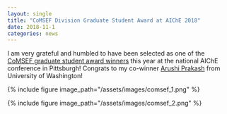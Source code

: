 ```yaml
---
layout: single
title: "CoMSEF Division Graduate Student Award at AIChE 2018"
date: 2018-11-1
categories: news
---
```

I am very grateful and humbled to have been selected as one of the [CoMSEF graduate student award winners](https://www.aiche.org/community/awards/comsef-graduate-student-award) this year at the national AIChE conference in Pittsburgh! Congrats to my co-winner [Arushi Prakash](https://twitter.com/arushiuw) from University of Washington! 

{% include figure image_path="/assets/images/comsef_1.png" %}

{% include figure image_path="/assets/images/comsef_2.png" %}
